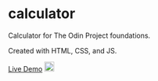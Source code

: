 # calculator
Calculator for The Odin Project foundations.

Created with HTML, CSS, and JS.

<a href="https://multidock.github.io/calculator/" rel="nofollow">Live Demo</a> <g-emoji class="g-emoji" alias="point_left" fallback-src="https://github.githubassets.com/images/icons/emoji/unicode/1f448.png"><img class="emoji" alt="point_left" height="20" width="20" src="https://github.githubassets.com/images/icons/emoji/unicode/1f448.png"></g-emoji>
